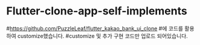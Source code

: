# Flutter-clone-app-self-implements
#https://github.com/PuzzleLeaf/flutter_kakao_bank_ui_clone
#에 코드를 활용하여 customize했습니다. 
#customize 및 추가 구현 코드만 업로드 되어있습니다.

